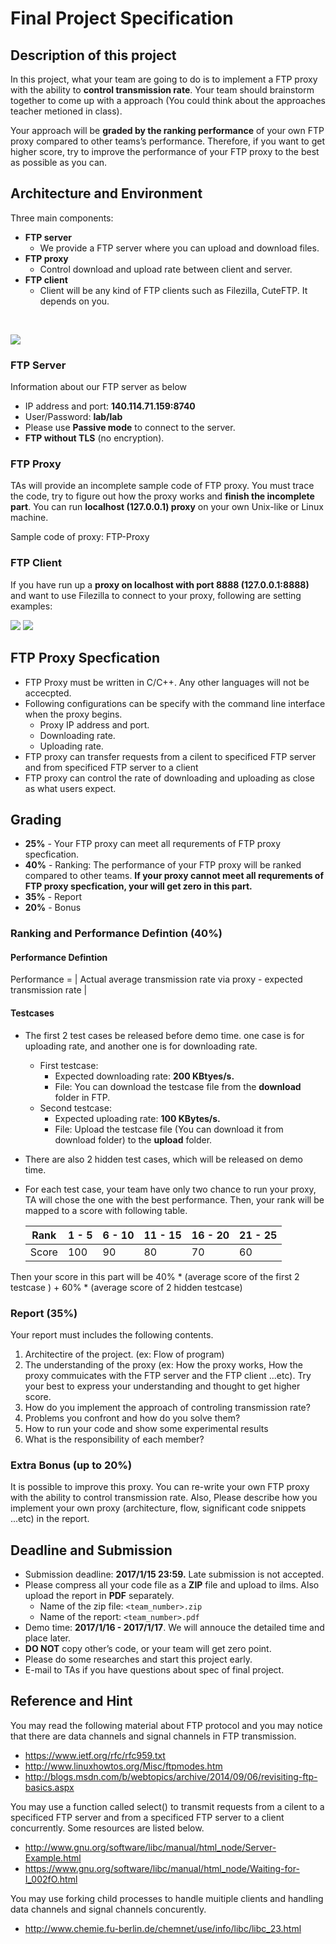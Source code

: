 # Final Project Specification
## Description of this project

In this project, what your team are going to do is to implement a FTP proxy with the ability to **control transmission rate**. Your team should brainstorm together to come up with a approach (You could think about the approaches teacher metioned in class).

Your approach will be **graded by the ranking performance** of your own FTP proxy compared to other teams’s performance. Therefore, if you want to get higher score, try to improve the performance of your FTP proxy to the best as possible as you can.


## Architecture and Environment
Three main components:
- **FTP server**
  - We provide a FTP server where you can upload and download files.
- **FTP proxy**
  - Control download and upload rate between client and server.
- **FTP client**
  - Client will be any kind of FTP clients such as Filezilla, CuteFTP. It depends on you.

<br>

![](https://raw.githubusercontent.com/HSNL-TAs/2016-ITCN-Final-Spec/master/img/ftp_proxy_scenario.png)

### FTP Server
Information about our FTP server as below
- IP address and port: **140.114.71.159:8740**
- User/Password: **lab/lab**
- Please use **Passive mode** to connect to the server.
- **FTP without TLS** (no encryption).


### FTP Proxy
TAs will provide an incomplete sample code of FTP proxy. You must trace the code, try to figure out how the proxy works and **finish the incomplete part**. You can run **localhost (127.0.0.1) proxy** on your own Unix-like or Linux machine.

Sample code of proxy: FTP-Proxy

### FTP Client
If you have run up a **proxy on localhost with port 8888 (127.0.0.1:8888)** and want to use Filezilla to connect to your proxy, following are setting examples:

![](https://raw.githubusercontent.com/HSNL-TAs/2016-ITCN-Final-Spec/master/img/ftp_setting.png)
![](https://raw.githubusercontent.com/HSNL-TAs/2016-ITCN-Final-Spec/master/img/pasv_mode.png)

## FTP Proxy Specfication
- FTP Proxy must be written in C/C++. Any other languages will not be accecpted.
- Following configurations can be specify with the command line interface when the proxy begins.
  - Proxy IP address and port.
  - Downloading rate.
  - Uploading rate.
- FTP proxy can transfer requests from a cilent to specificed FTP server and from specificed FTP server to a client
- FTP proxy can control the rate of downloading and uploading as close as what users expect.

## Grading
- **25%** -  Your FTP proxy can meet all requrements of  FTP proxy specfication.
- **40%** - Ranking: The performance of your FTP proxy will be ranked compared to other teams. **If your proxy cannot meet all requrements of FTP proxy specfication, your will get zero in this part.**
- **35%** - Report
- **20%** - Bonus

### Ranking and Performance Defintion (40%)

#### Performance Defintion

Performance = | Actual average transmission rate via proxy - expected transmission rate |

#### Testcases

- The first 2 test cases be released before demo time. one case is for uploading rate, and another one is for downloading rate.
  - First testcase:
    - Expected downloading rate: **200 KBtyes/s.**
    - File: You can download the testcase file from the **download** folder in FTP.
  - Second testcase:
    - Expected uploading rate: **100 KBytes/s.**
    - File: Upload the testcase file (You can download it from download folder) to the **upload** folder.

- There are also 2 hidden test cases, which will be released on demo time.

- For each test case, your team have only two chance to run your proxy, TA will chose the one with the best performance. Then, your rank will be mapped to a score with following table.

  |  Rank | 1 - 5 | 6 - 10| 11 - 15 | 16 - 20 | 21 - 25 |
  | ----- | ----- | ----- | ------- | ------- | ------- |
  | Score |  100  |  90   |  80     |  70     |  60     |

Then your score in this part will be
40% * (average score of the first 2 testcase ) + 60% * (average score of 2 hidden testcase)

### Report (35%)
Your report must includes the following contents.

1. Architectire of the project. (ex: Flow of program)
1. The understanding of the proxy (ex: How the proxy works, How the proxy commuicates with the FTP server and the FTP client ...etc). Try your best to express your understanding and thought to get higher score.
1. How do you implement the approach of controling transmission rate?
1. Problems you confront and how do you solve them?
1. How to run your code and show some experimental results
1. What is the responsibility of each member?

### Extra Bonus (up to 20%)
It is possible to improve this proxy. You can re-write your own FTP proxy with the ability to control transmission rate. Also, Please describe how you implement your own proxy (architecture, flow, significant code snippets ...etc) in the report.

## Deadline and Submission
- Submission deadline: **2017/1/15 23:59.** Late submission is not accepted.
- Please compress all your code file as a **ZIP** file and upload to ilms. Also upload the report in **PDF** separately.
  - Name of the zip file: `<team_number>.zip`
  - Name of the report: `<team_number>.pdf`
- Demo time: **2017/1/16 - 2017/1/17**. We will annouce the detailed time and place later.
- **DO NOT** copy other’s code, or your team will get zero point.
- Please do some researches and start this project early.
- E-mail to TAs if you have questions about spec of final project.

## Reference and Hint
You may read the following material about FTP protocol and you may notice that there are data channels and signal channels in FTP transmission.
- https://www.ietf.org/rfc/rfc959.txt
- http://www.linuxhowtos.org/Misc/ftpmodes.htm
- http://blogs.msdn.com/b/webtopics/archive/2014/09/06/revisiting-ftp-basics.aspx


You may use a function called select() to transmit requests from a cilent to a specificed FTP server and from a specificed FTP server to a client concurrently. Some resources are listed below.
- http://www.gnu.org/software/libc/manual/html_node/Server-Example.html
- https://www.gnu.org/software/libc/manual/html_node/Waiting-for-I_002fO.html


You may use forking child processes to handle muitiple clients and handling data channels and signal channels concurently.
- http://www.chemie.fu-berlin.de/chemnet/use/info/libc/libc_23.html
